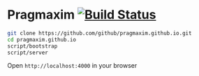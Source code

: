 # Pragmaxim [![Build Status](https://travis-ci.org/github/pragmaxim.github.io.svg)](https://travis-ci.org/github/pragmaxim.github.io)

```bash
git clone https://github.com/github/pragmaxim.github.io.git
cd pragmaxim.github.io
script/bootstrap
script/server
```
Open `http://localhost:4000` in your browser
